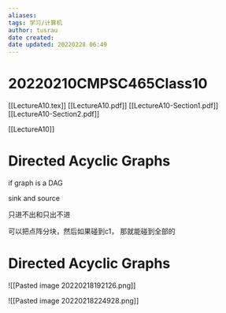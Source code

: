 ```yaml
---
aliases: 
tags: 学习/计算机
author: tusrau
date created: 
date updated: 20220228 06:49
---
```


# 20220210CMPSC465Class10

[[LectureA10.tex]]
[[LectureA10.pdf]]
[[LectureA10-Section1.pdf]]
[[LectureA10-Section2.pdf]]

[[LectureA10]]

# Directed Acyclic Graphs

if graph is a DAG

sink and source

只进不出和只出不进

可以把点阵分块，然后如果碰到c1， 那就能碰到全部的

# Directed Acyclic Graphs

![[Pasted image 20220218192126.png]]

 

![[Pasted image 20220218224928.png]]
